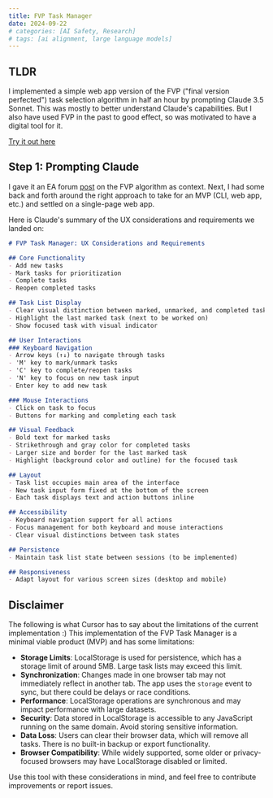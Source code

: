 ```yaml
---
title: FVP Task Manager
date: 2024-09-22
# categories: [AI Safety, Research]
# tags: [ai alignment, large language models]
---
```


## TLDR
I implemented a simple web app version of the FVP ("final version perfected") task selection algorithm in half an hour by prompting Claude 3.5 Sonnet.
This was mostly to better understand Claude's capabilities. 
But I also have used FVP in the past to good effect, so was motivated to have a digital tool for it.

[Try it out here](/webtools/fvp.html)

## Step 1: Prompting Claude
I gave it an EA forum [post](https://forum.effectivealtruism.org/posts/dGmqqqf5kAyqQC3bS/final-version-perfected-an-underused-execution-algorithm) on the FVP algorithm as context. Next, I had some back and forth around the right approach to take for an MVP (CLI, web app, etc.) and settled on a single-page web app.

Here is Claude's summary of the UX considerations and requirements we landed on:

```markdown
# FVP Task Manager: UX Considerations and Requirements

## Core Functionality
- Add new tasks
- Mark tasks for prioritization
- Complete tasks
- Reopen completed tasks

## Task List Display
- Clear visual distinction between marked, unmarked, and completed tasks
- Highlight the last marked task (next to be worked on)
- Show focused task with visual indicator

## User Interactions
### Keyboard Navigation
- Arrow keys (↑↓) to navigate through tasks
- 'M' key to mark/unmark tasks
- 'C' key to complete/reopen tasks
- 'N' key to focus on new task input
- Enter key to add new task

### Mouse Interactions
- Click on task to focus
- Buttons for marking and completing each task

## Visual Feedback
- Bold text for marked tasks
- Strikethrough and gray color for completed tasks
- Larger size and border for the last marked task
- Highlight (background color and outline) for the focused task

## Layout
- Task list occupies main area of the interface
- New task input form fixed at the bottom of the screen
- Each task displays text and action buttons inline

## Accessibility
- Keyboard navigation support for all actions
- Focus management for both keyboard and mouse interactions
- Clear visual distinctions between task states

## Persistence
- Maintain task list state between sessions (to be implemented)

## Responsiveness
- Adapt layout for various screen sizes (desktop and mobile)
```

## Disclaimer
The following is what Cursor has to say about the limitations of the current implementation :)
This implementation of the FVP Task Manager is a minimal viable product (MVP) and has some limitations:

- **Storage Limits**: LocalStorage is used for persistence, which has a storage limit of around 5MB. Large task lists may exceed this limit.
- **Synchronization**: Changes made in one browser tab may not immediately reflect in another tab. The app uses the `storage` event to sync, but there could be delays or race conditions.
- **Performance**: LocalStorage operations are synchronous and may impact performance with large datasets.
- **Security**: Data stored in LocalStorage is accessible to any JavaScript running on the same domain. Avoid storing sensitive information.
- **Data Loss**: Users can clear their browser data, which will remove all tasks. There is no built-in backup or export functionality.
- **Browser Compatibility**: While widely supported, some older or privacy-focused browsers may have LocalStorage disabled or limited.

Use this tool with these considerations in mind, and feel free to contribute improvements or report issues.
